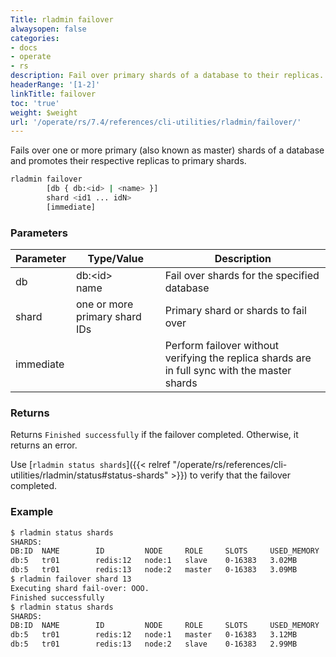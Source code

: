 ```yaml
---
Title: rladmin failover
alwaysopen: false
categories:
- docs
- operate
- rs
description: Fail over primary shards of a database to their replicas.
headerRange: '[1-2]'
linkTitle: failover
toc: 'true'
weight: $weight
url: '/operate/rs/7.4/references/cli-utilities/rladmin/failover/'
---
```


Fails over one or more primary (also known as master) shards of a database and promotes their respective replicas to primary shards.

``` sh
rladmin failover
        [db { db:<id> | <name> }]
        shard <id1 ... idN>
        [immediate]
```

### Parameters

| Parameter | Type/Value                     | Description                                                                                   |
|-----------|--------------------------------|-----------------------------------------------------------------------------------------------|
| db        | db:\<id\><br /> name           | Fail over shards for the specified database                                                   |
| shard     | one or more primary shard IDs  | Primary shard or shards to fail over                                                          |
| immediate |                                | Perform failover without verifying the replica shards are in full sync with the master shards |

### Returns

Returns `Finished successfully` if the failover completed. Otherwise, it returns an error.

Use [`rladmin status shards`]({{< relref "/operate/rs/references/cli-utilities/rladmin/status#status-shards" >}}) to verify that the failover completed.

### Example

``` sh
$ rladmin status shards
SHARDS:
DB:ID  NAME        ID         NODE     ROLE     SLOTS     USED_MEMORY    STATUS
db:5   tr01        redis:12   node:1   slave    0-16383   3.02MB         OK     
db:5   tr01        redis:13   node:2   master   0-16383   3.09MB         OK     
$ rladmin failover shard 13
Executing shard fail-over: OOO.
Finished successfully
$ rladmin status shards
SHARDS:
DB:ID  NAME        ID         NODE     ROLE     SLOTS     USED_MEMORY    STATUS
db:5   tr01        redis:12   node:1   master   0-16383   3.12MB         OK     
db:5   tr01        redis:13   node:2   slave    0-16383   2.99MB         OK
```
